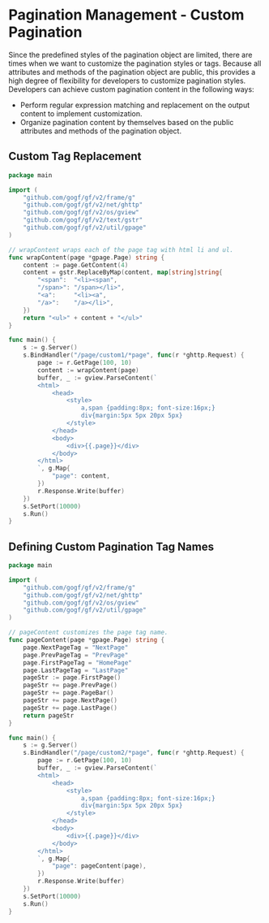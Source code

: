 # Pagination Management - Custom Pagination

Since the predefined styles of the pagination object are limited, there are times when we want to customize the pagination styles or tags. Because all attributes and methods of the pagination object are public, this provides a high degree of flexibility for developers to customize pagination styles. Developers can achieve custom pagination content in the following ways:

- Perform regular expression matching and replacement on the output content to implement customization.
- Organize pagination content by themselves based on the public attributes and methods of the pagination object.

## Custom Tag Replacement

```go
package main

import (
    "github.com/gogf/gf/v2/frame/g"
    "github.com/gogf/gf/v2/net/ghttp"
    "github.com/gogf/gf/v2/os/gview"
    "github.com/gogf/gf/v2/text/gstr"
    "github.com/gogf/gf/v2/util/gpage"
)

// wrapContent wraps each of the page tag with html li and ul.
func wrapContent(page *gpage.Page) string {
    content := page.GetContent(4)
    content = gstr.ReplaceByMap(content, map[string]string{
        "<span":  "<li><span",
        "/span>": "/span></li>",
        "<a":     "<li><a",
        "/a>":    "/a></li>",
    })
    return "<ul>" + content + "</ul>"
}

func main() {
    s := g.Server()
    s.BindHandler("/page/custom1/*page", func(r *ghttp.Request) {
        page := r.GetPage(100, 10)
        content := wrapContent(page)
        buffer, _ := gview.ParseContent(`
        <html>
            <head>
                <style>
                    a,span {padding:8px; font-size:16px;}
                    div{margin:5px 5px 20px 5px}
                </style>
            </head>
            <body>
                <div>{{.page}}</div>
            </body>
        </html>
        `, g.Map{
            "page": content,
        })
        r.Response.Write(buffer)
    })
    s.SetPort(10000)
    s.Run()
}
```

## Defining Custom Pagination Tag Names

```go
package main

import (
    "github.com/gogf/gf/v2/frame/g"
    "github.com/gogf/gf/v2/net/ghttp"
    "github.com/gogf/gf/v2/os/gview"
    "github.com/gogf/gf/v2/util/gpage"
)

// pageContent customizes the page tag name.
func pageContent(page *gpage.Page) string {
    page.NextPageTag = "NextPage"
    page.PrevPageTag = "PrevPage"
    page.FirstPageTag = "HomePage"
    page.LastPageTag = "LastPage"
    pageStr := page.FirstPage()
    pageStr += page.PrevPage()
    pageStr += page.PageBar()
    pageStr += page.NextPage()
    pageStr += page.LastPage()
    return pageStr
}

func main() {
    s := g.Server()
    s.BindHandler("/page/custom2/*page", func(r *ghttp.Request) {
        page := r.GetPage(100, 10)
        buffer, _ := gview.ParseContent(`
        <html>
            <head>
                <style>
                    a,span {padding:8px; font-size:16px;}
                    div{margin:5px 5px 20px 5px}
                </style>
            </head>
            <body>
                <div>{{.page}}</div>
            </body>
        </html>
        `, g.Map{
            "page": pageContent(page),
        })
        r.Response.Write(buffer)
    })
    s.SetPort(10000)
    s.Run()
}
```
